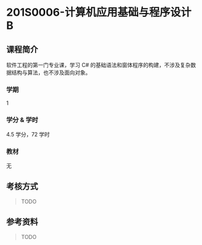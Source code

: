 # 201S0006-计算机应用基础与程序设计B

## 课程简介

软件工程的第一门专业课，学习 C# 的基础语法和窗体程序的构建，不涉及复杂数据结构与算法，也不涉及面向对象。

### 学期

1

### 学分 & 学时

4.5 学分，72 学时

### 教材

无

## 考核方式

> TODO

## 参考资料

> TODO